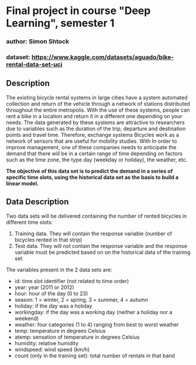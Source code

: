 # Final project in course "Deep Learning", semester 1 
### author: Simon Shtock
### dataset: https://www.kaggle.com/datasets/aguado/bike-rental-data-set-uci

## Description

The existing bicycle rental systems in large cities have a system automated collection and return of the vehicle through a network of stations distributed throughout the entire metropolis. With the use of these systems, people can rent a bike in a location and return it in a different one depending on your needs. The data generated by these systems are attractive to researchers due to variables such as the duration of the trip, departure and destination points and travel time. Therefore, exchange systems Bicycles work as a network of sensors that are useful for mobility studies. With In order to improve management, one of these companies needs to anticipate the demand that there will be in a certain range of time depending on factors such as the time zone, the type day (weekday or holiday), the weather, etc.

**The objective of this data set is to predict the demand in a series of specific time slots, using the historical data set as the basis to build a linear model.**

## Data Description

Two data sets will be delivered containing the number of rented bicycles in different time slots:

1. Training data. They will contain the response variable (number of bicycles rented in that strip)
2. Test data. They will not contain the response variable and the response variable must be predicted based on on the historical data of the training set.

The variables present in the 2 data sets are:

- id: time slot identifier (not related to time order)
- year: year (2011 or 2012)
- hour: hour of the day (0 to 23)
- season: 1 = winter, 2 = spring, 3 = summer, 4 = autumn
- holiday: if the day was a holiday
- workingday: if the day was a working day (neither a holiday nor a weekend)
- weather: four categories (1 to 4) ranging from best to worst weather
- temp: temperature in degrees Celsius
- atemp: sensation of temperature in degrees Celsius
- humidity: relative humidity
- windspeed: wind speed (km/h)
- count (only in the training set): total number of rentals in that band